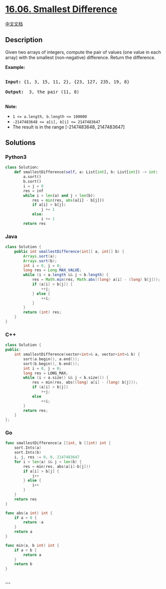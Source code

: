 # [16.06. Smallest Difference](https://leetcode.cn/problems/smallest-difference-lcci)

[中文文档](/lcci/16.06.Smallest%20Difference/README.md)

## Description

<p>Given two arrays of integers, compute the pair of values (one value in each array) with the smallest (non-negative) difference. Return the difference.</p>

<p><strong>Example: </strong></p>

<pre>

<strong>Input: </strong>{1, 3, 15, 11, 2}, {23, 127, 235, 19, 8}

<strong>Output: </strong> 3, the pair (11, 8)

</pre>

<p><strong>Note: </strong></p>

<ul>
	<li><code>1 &lt;= a.length, b.length &lt;= 100000</code></li>
	<li><code>-2147483648 &lt;= a[i], b[i] &lt;= 2147483647</code></li>
	<li>The result is in the range [-2147483648, 2147483647]</li>
</ul>

## Solutions

<!-- tabs:start -->

### **Python3**

```python
class Solution:
    def smallestDifference(self, a: List[int], b: List[int]) -> int:
        a.sort()
        b.sort()
        i = j = 0
        res = inf
        while i < len(a) and j < len(b):
            res = min(res, abs(a[i] - b[j]))
            if a[i] > b[j]:
                j += 1
            else:
                i += 1
        return res
```

### **Java**

```java
class Solution {
    public int smallestDifference(int[] a, int[] b) {
        Arrays.sort(a);
        Arrays.sort(b);
        int i = 0, j = 0;
        long res = Long.MAX_VALUE;
        while (i < a.length && j < b.length) {
            res = Math.min(res, Math.abs((long) a[i] - (long) b[j]));
            if (a[i] > b[j]) {
                ++j;
            } else {
                ++i;
            }
        }
        return (int) res;
    }
}
```

### **C++**

```cpp
class Solution {
public:
    int smallestDifference(vector<int>& a, vector<int>& b) {
        sort(a.begin(), a.end());
        sort(b.begin(), b.end());
        int i = 0, j = 0;
        long res = LONG_MAX;
        while (i < a.size() && j < b.size()) {
            res = min(res, abs((long) a[i] - (long) b[j]));
            if (a[i] > b[j])
                ++j;
            else
                ++i;
        }
        return res;
    }
};
```

### **Go**

```go
func smallestDifference(a []int, b []int) int {
	sort.Ints(a)
	sort.Ints(b)
	i, j, res := 0, 0, 2147483647
	for i < len(a) && j < len(b) {
		res = min(res, abs(a[i]-b[j]))
		if a[i] > b[j] {
			j++
		} else {
			i++
		}
	}
	return res
}

func abs(a int) int {
	if a < 0 {
		return -a
	}
	return a
}

func min(a, b int) int {
	if a < b {
		return a
	}
	return b
}
```

### **...**

```

```

<!-- tabs:end -->
